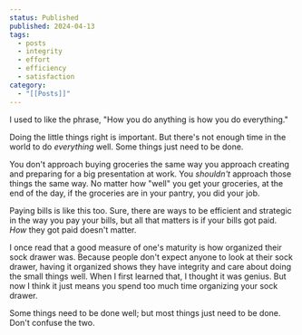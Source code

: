 ```yaml
---
status: Published
published: 2024-04-13
tags:
  - posts
  - integrity
  - effort
  - efficiency
  - satisfaction
category:
  - "[[Posts]]"
---
```

I used to like the phrase, "How you do anything is how you do everything."

Doing the little things right is important. But there's not enough time in the world to do *everything* well. Some things just need to be done.

You don't approach buying groceries the same way you approach creating and preparing for a big presentation at work. You *shouldn't* approach those things the same way. No matter how "well" you get your groceries, at the end of the day, if the groceries are in your pantry, you did your job.

Paying bills is like this too. Sure, there are ways to be efficient and strategic in the way you pay your bills, but all that matters is if your bills got paid. *How* they got paid doesn't matter.

I once read that a good measure of one's maturity is how organized their sock drawer was. Because people don't expect anyone to look at their sock drawer, having it organized shows they have integrity and care about doing the small things well. When I first learned that, I thought it was genius. But now I think it just means you spend too much time organizing your sock drawer.

Some things need to be done well; but most things just need to be done. Don't confuse the two.




